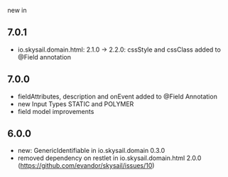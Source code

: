 new in

7.0.1
-----

 * io.skysail.domain.html: 2.1.0 -> 2.2.0: cssStyle and cssClass added to @Field annotation

7.0.0
-----

 * fieldAttributes, description and onEvent added to @Field Annotation
 * new Input Types STATIC and POLYMER
 * field model improvements


6.0.0 
-----

 * new: GenericIdentifiable in io.skysail.domain 0.3.0
 * removed dependency on restlet in io.skysail.domain.html 2.0.0 (https://github.com/evandor/skysail/issues/10)

